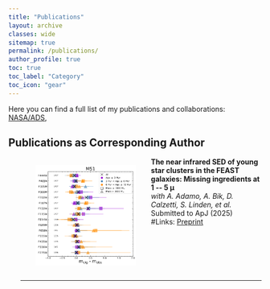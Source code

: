 ```yaml
---
title: "Publications"
layout: archive
classes: wide
sitemap: true
permalink: /publications/
author_profile: true
toc: true
toc_label: "Category"
toc_icon: "gear"
---
```


<p>Here you can find a full list of my publications and collaborations:
    <a href="https://ui.adsabs.harvard.edu/search/fl=identifier%2C%5Bcitations%5D%2Cabstract%2Cauthor%2Cbook_author%2Corcid_pub%2Cpublisher%2Corcid_user%2Corcid_other%2Cbibcode%2Ccitation_count%2Ccomment%2Cdoi%2Cid%2Ckeyword%2Cpage%2Cproperty%2Cpub%2Cpub_raw%2Cpubdate%2Cpubnote%2Cread_count%2Ctitle%2Cvolume%2Cdatabase%2Clinks_data%2Cesources%2Cdata%2Ccitation_count_norm%2Cemail%2Cdoctype&fq=%7B!type%3Daqp%20v%3D%24fq_database%7D&fq_database=(database%3Aastronomy%20OR%20database%3Aphysics)&q=orcid%3A0000-0002-8222-8986&rows=25&sort=date%20desc%2C%20bibcode%20desc&start=0&p_=0">NASA/ADS</a>, 
    
</p>

<h2>Publications as Corresponding Author</h2>

<ol start="3">
    <li style="overflow:auto;">
        <img src="/assets/images/paper2cover.png" alt="Cover image for the paper" 
             style="float:left; padding: 15px 30px; width:200px; height:auto;">
        <strong>The near infrared SED of young star clusters in the FEAST galaxies: Missing ingredients at 1 -- 5 &mu; </strong><br>
        <em>with A. Adamo, A. Bik, D. Calzetti, S. Linden, et al.</em><br>
        Submitted to ApJ (2025)<br>
        #Links: <a href="arxivlink">Preprint</a> 
        <br clear="left"/>
        <hr>
    </li>
</ol>



